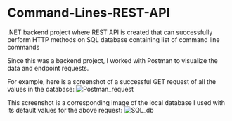 # Command-Lines-REST-API
.NET backend project where REST API is created that can successfully perform HTTP methods on SQL database containing list of command line commands


Since this was a backend project, I worked with Postman to visualize the data and endpoint requests.

For example, here is a screenshot of a successful GET request of all the values in the database:
![Postman_request](https://user-images.githubusercontent.com/63143129/132111309-8aa67d6d-6e29-4e08-af7a-b9d2f68b9449.PNG)


This screenshot is a corresponding image of the local database I used with its default values for the above request:
![SQL_db](https://user-images.githubusercontent.com/63143129/132111268-2b8ba523-ed1a-4c3b-a944-6ec478eac19e.PNG)
